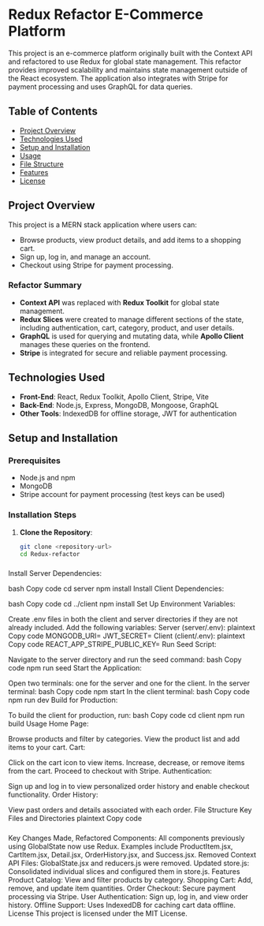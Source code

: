 # Redux Refactor E-Commerce Platform

This project is an e-commerce platform originally built with the Context API and refactored to use Redux for global state management. This refactor provides improved scalability and maintains state management outside of the React ecosystem. The application also integrates with Stripe for payment processing and uses GraphQL for data queries.

## Table of Contents
- [Project Overview](#project-overview)
- [Technologies Used](#technologies-used)
- [Setup and Installation](#setup-and-installation)
- [Usage](#usage)
- [File Structure](#file-structure)
- [Features](#features)
- [License](#license)

## Project Overview
This project is a MERN stack application where users can:
- Browse products, view product details, and add items to a shopping cart.
- Sign up, log in, and manage an account.
- Checkout using Stripe for payment processing.

### Refactor Summary
- **Context API** was replaced with **Redux Toolkit** for global state management.
- **Redux Slices** were created to manage different sections of the state, including authentication, cart, category, product, and user details.
- **GraphQL** is used for querying and mutating data, while **Apollo Client** manages these queries on the frontend.
- **Stripe** is integrated for secure and reliable payment processing.

## Technologies Used
- **Front-End**: React, Redux Toolkit, Apollo Client, Stripe, Vite
- **Back-End**: Node.js, Express, MongoDB, Mongoose, GraphQL
- **Other Tools**: IndexedDB for offline storage, JWT for authentication

## Setup and Installation

### Prerequisites
- Node.js and npm
- MongoDB
- Stripe account for payment processing (test keys can be used)

### Installation Steps
1. **Clone the Repository**:
   ```bash
   git clone <repository-url>
   cd Redux-refactor

###
Install Server Dependencies:

bash
Copy code
cd server
npm install
Install Client Dependencies:

bash
Copy code
cd ../client
npm install
Set Up Environment Variables:

Create .env files in both the client and server directories if they are not already included.
Add the following variables:
Server (server/.env):
plaintext
Copy code
MONGODB_URI=<Your MongoDB URI>
JWT_SECRET=<Your JWT Secret>
Client (client/.env):
plaintext
Copy code
REACT_APP_STRIPE_PUBLIC_KEY=<Your Stripe Public Key>
Run Seed Script:

Navigate to the server directory and run the seed command:
bash
Copy code
npm run seed
Start the Application:

Open two terminals: one for the server and one for the client.
In the server terminal:
bash
Copy code
npm start
In the client terminal:
bash
Copy code
npm run dev
Build for Production:

To build the client for production, run:
bash
Copy code
cd client
npm run build
Usage
Home Page:

Browse products and filter by categories.
View the product list and add items to your cart.
Cart:

Click on the cart icon to view items.
Increase, decrease, or remove items from the cart.
Proceed to checkout with Stripe.
Authentication:

Sign up and log in to view personalized order history and enable checkout functionality.
Order History:

View past orders and details associated with each order.
File Structure
Key Files and Directories
plaintext
Copy code

###

Key Changes Made,
Refactored Components: All components previously using GlobalState now use Redux. Examples include ProductItem.jsx, CartItem.jsx, Detail.jsx, OrderHistory.jsx, and Success.jsx.
Removed Context API Files: GlobalState.jsx and reducers.js were removed.
Updated store.js: Consolidated individual slices and configured them in store.js.
Features
Product Catalog: View and filter products by category.
Shopping Cart: Add, remove, and update item quantities.
Order Checkout: Secure payment processing via Stripe.
User Authentication: Sign up, log in, and view order history.
Offline Support: Uses IndexedDB for caching cart data offline.
License
This project is licensed under the MIT License.
